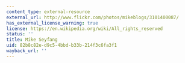 ```yaml
---
content_type: external-resource
external_url: http://www.flickr.com/photos/mikeblogs/3101400087/
has_external_license_warning: true
license: https://en.wikipedia.org/wiki/All_rights_reserved
status: ''
title: Mike Seyfang
uid: 82b8c82e-d9c5-4bbd-b33b-214f3c6fa3f1
wayback_url: ''
---
```


